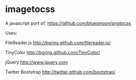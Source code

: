 imagetocss
==========

A javascript port of:
https://github.com/bluesmoon/pngtocss



Uses:

FileReader.js
http://bgrins.github.com/filereader.js/

TinyColor
http://bgrins.github.com/TinyColor/

jQuery
http://www.jquery.com

Twitter Bootstrap
http://twitter.github.com/bootstrap/
